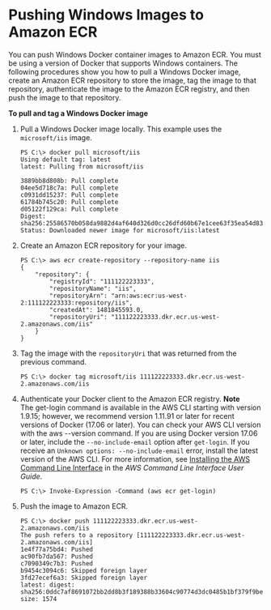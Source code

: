 # Pushing Windows Images to Amazon ECR<a name="windows_ecr"></a>

You can push Windows Docker container images to Amazon ECR\. You must be using a version of Docker that supports Windows containers\. The following procedures show you how to pull a Windows Docker image, create an Amazon ECR repository to store the image, tag the image to that repository, authenticate the image to the Amazon ECR registry, and then push the image to that repository\.

**To pull and tag a Windows Docker image**

1. Pull a Windows Docker image locally\. This example uses the `microsoft/iis` image\.

   ```
   PS C:\> docker pull microsoft/iis
   Using default tag: latest
   latest: Pulling from microsoft/iis
   
   3889bb8d808b: Pull complete
   04ee5d718c7a: Pull complete
   c0931dd15237: Pull complete
   61784b745c20: Pull complete
   d05122f129ca: Pull complete
   Digest: sha256:25586570b058da9882d4af640d326d0cc26dfd60b67e1cee63f35ea54d83c882
   Status: Downloaded newer image for microsoft/iis:latest
   ```

1. Create an Amazon ECR repository for your image\.

   ```
   PS C:\> aws ecr create-repository --repository-name iis
   {
       "repository": {
           "registryId": "111122223333",
           "repositoryName": "iis",
           "repositoryArn": "arn:aws:ecr:us-west-2:111122223333:repository/iis",
           "createdAt": 1481845593.0,
           "repositoryUri": "111122223333.dkr.ecr.us-west-2.amazonaws.com/iis"
       }
   }
   ```

1. Tag the image with the `repositoryUri` that was returned from the previous command\.

   ```
   PS C:\> docker tag microsoft/iis 111122223333.dkr.ecr.us-west-2.amazonaws.com/iis
   ```

1. Authenticate your Docker client to the Amazon ECR registry\.
**Note**  
The get\-login command is available in the AWS CLI starting with version 1\.9\.15; however, we recommend version 1\.11\.91 or later for recent versions of Docker \(17\.06 or later\)\. You can check your AWS CLI version with the aws \-\-version command\. If you are using Docker version 17\.06 or later, include the `--no-include-email` option after `get-login`\. If you receive an `Unknown options: --no-include-email` error, install the latest version of the AWS CLI\. For more information, see [Installing the AWS Command Line Interface](http://docs.aws.amazon.com/cli/latest/userguide/installing.html) in the *AWS Command Line Interface User Guide*\.

   ```
   PS C:\> Invoke-Expression -Command (aws ecr get-login)
   ```

1. Push the image to Amazon ECR\.

   ```
   PS C:\> docker push 111122223333.dkr.ecr.us-west-2.amazonaws.com/iis
   The push refers to a repository [111122223333.dkr.ecr.us-west-2.amazonaws.com/iis]
   1e4f77a75bd4: Pushed
   ac90fb7da567: Pushed
   c7090349c7b3: Pushed
   b9454c3094c6: Skipped foreign layer
   3fd27ecef6a3: Skipped foreign layer
   latest: digest: sha256:0ddc7af8691072bb2dd8b3f189388b33604c90774d3dc0485b1bf379f9bec4c5 size: 1574
   ```